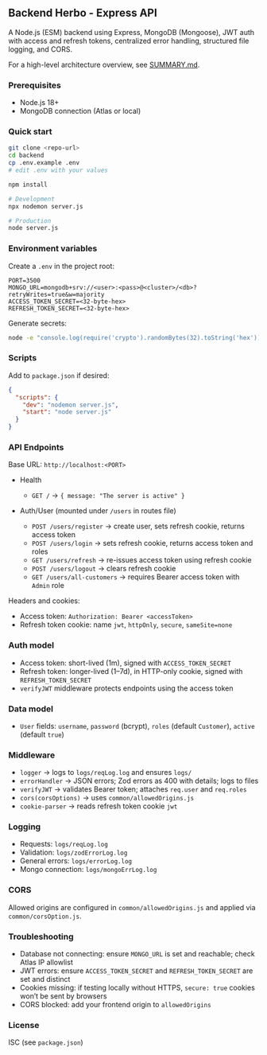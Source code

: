## Backend Herbo - Express API

A Node.js (ESM) backend using Express, MongoDB (Mongoose), JWT auth with access and refresh tokens, centralized error handling, structured file logging, and CORS.

For a high-level architecture overview, see [SUMMARY.md](./SUMMARY.md).

### Prerequisites
- Node.js 18+
- MongoDB connection (Atlas or local)

### Quick start
```bash
git clone <repo-url>
cd backend
cp .env.example .env
# edit .env with your values

npm install

# Development
npx nodemon server.js

# Production
node server.js
```

### Environment variables
Create a `.env` in the project root:
```
PORT=3500
MONGO_URL=mongodb+srv://<user>:<pass>@<cluster>/<db>?retryWrites=true&w=majority
ACCESS_TOKEN_SECRET=<32-byte-hex>
REFRESH_TOKEN_SECRET=<32-byte-hex>
```

Generate secrets:
```bash
node -e "console.log(require('crypto').randomBytes(32).toString('hex'))"
```

### Scripts
Add to `package.json` if desired:
```json
{
  "scripts": {
    "dev": "nodemon server.js",
    "start": "node server.js"
  }
}
```

### API Endpoints
Base URL: `http://localhost:<PORT>`

- Health
  - `GET /` → `{ message: "The server is active" }`

- Auth/User (mounted under `/users` in routes file)
  - `POST /users/register` → create user, sets refresh cookie, returns access token
  - `POST /users/login` → sets refresh cookie, returns access token and roles
  - `GET /users/refresh` → re-issues access token using refresh cookie
  - `POST /users/logout` → clears refresh cookie
  - `GET /users/all-customers` → requires Bearer access token with `Admin` role

Headers and cookies:
- Access token: `Authorization: Bearer <accessToken>`
- Refresh token cookie: name `jwt`, `httpOnly`, `secure`, `sameSite=none`

### Auth model
- Access token: short-lived (1m), signed with `ACCESS_TOKEN_SECRET`
- Refresh token: longer-lived (1–7d), in HTTP-only cookie, signed with `REFRESH_TOKEN_SECRET`
- `verifyJWT` middleware protects endpoints using the access token

### Data model
- `User` fields: `username`, `password` (bcrypt), `roles` (default `Customer`), `active` (default `true`)

### Middleware
- `logger` → logs to `logs/reqLog.log` and ensures `logs/`
- `errorHandler` → JSON errors; Zod errors as 400 with details; logs to files
- `verifyJWT` → validates Bearer token; attaches `req.user` and `req.roles`
- `cors(corsOptions)` → uses `common/allowedOrigins.js`
- `cookie-parser` → reads refresh token cookie `jwt`

### Logging
- Requests: `logs/reqLog.log`
- Validation: `logs/zodErrorLog.log`
- General errors: `logs/errorLog.log`
- Mongo connection: `logs/mongoErrLog.log`

### CORS
Allowed origins are configured in `common/allowedOrigins.js` and applied via `common/corsOption.js`.

### Troubleshooting
- Database not connecting: ensure `MONGO_URL` is set and reachable; check Atlas IP allowlist
- JWT errors: ensure `ACCESS_TOKEN_SECRET` and `REFRESH_TOKEN_SECRET` are set and distinct
- Cookies missing: if testing locally without HTTPS, `secure: true` cookies won’t be sent by browsers
- CORS blocked: add your frontend origin to `allowedOrigins`

### License
ISC (see `package.json`)


